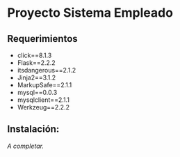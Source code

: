 # Proyecto Sistema Empleado
## Requerimientos
- click==8.1.3
- Flask==2.2.2
- itsdangerous==2.1.2
- Jinja2==3.1.2
- MarkupSafe==2.1.1
- mysql==0.0.3
- mysqlclient==2.1.1
- Werkzeug==2.2.2

## Instalación:
_A completar._